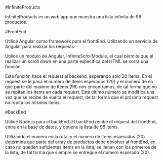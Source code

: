 #InfiniteProducts

InfiniteProducts es un web app que muestra una lista infinita de 96 productos.

#FrontEnd

Utilicé Angular como framework para el frontEnd. Utilizando un servicio de Angular para realizar los requests.

Utilicé un modulo de Angular, InfiniteScrollModule, el cual permite que al realizar un scroll down en una parte especifica del HTML se corra una función.

Esta función hace el request al backend, esperando solo 20 items. En el request se le pasa el numero de items esperados (20) y el numero de en que parte del maximo de items (96) nos encontramos, de tal forma que no se repitan los items en cada request. Este último número se modifica una vez que se recibe de vuelta el request, de tal forma que el próximo request no repita los mismos items. 

#BackEnd

Utilicé Node.js para el backEnd. El backEnd recibe el request del frontEnd, entra en la base de datos, y obtiene la lista de 96 items.

Utilizando el numero en la ruta, y el numero de items esperados (20) determina que parte del array de productos debe devolver al frontEnd, en caso no queden suficientes items en la lista, se llenan con los primeros de la lista, de tal forma que siempre se entregue el numero esperado (20).
